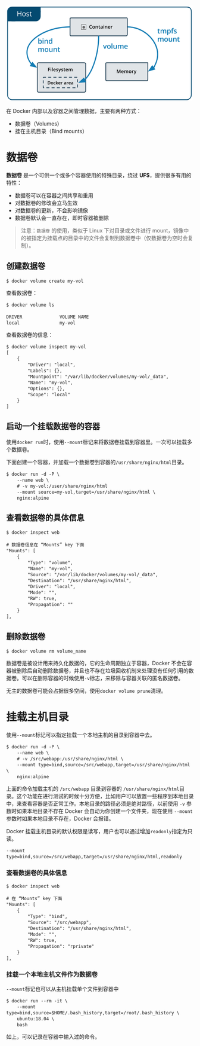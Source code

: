 ![types-of-mounts](../../resource/DevOps/Docker/data-manage/types-of-mounts.png)

在 Docker 内部以及容器之间管理数据，主要有两种方式：

- 数据卷（Volumes）
- 挂在主机目录（Bind mounts）

# 数据卷

**数据卷** 是一个可供一个或多个容器使用的特殊目录，绕过 **UFS**，提供很多有用的特性：

- 数据卷可以在容器之间共享和重用
- 对数据卷的修改会立马生效
- 对数据卷的更新，不会影响镜像
- 数据卷默认会一直存在，即时容器被删除

> 注意：`数据卷` 的使用，类似于 Linux 下对目录或文件进行 mount，镜像中的被指定为挂载点的目录中的文件会复制到数据卷中（仅数据卷为空时会复制）。

## 创建数据卷	

```
$ docker volume create my-vol
```

查看数据卷：

```
$ docker volume ls

DRIVER              VOLUME NAME
local               my-vol
```

查看数据卷的信息：

```
$ docker volume inspect my-vol
[
    {
        "Driver": "local",
        "Labels": {},
        "Mountpoint": "/var/lib/docker/volumes/my-vol/_data",
        "Name": "my-vol",
        "Options": {},
        "Scope": "local"
    }
]
```

## 启动一个挂载数据卷的容器

使用`docker run`时，使用`--mount`标记来将数据卷挂载到容器里。一次可以挂载多个数据卷。

下面创建一个容器，并加载一个数据卷到容器的`/usr/share/nginx/html`目录。

```
$ docker run -d -P \
	--name web \
	# -v my-vol:/user/share/nginx/html
	--mount source=my-vol,target=/usr/share/nginx/html \
	nginx:alpine
```

## 查看数据卷的具体信息

```
$ docker inspect web

# 数据卷信息在 “Mounts” key 下面
"Mounts": [
    {
        "Type": "volume",
        "Name": "my-vol",
        "Source": "/var/lib/docker/volumes/my-vol/_data",
        "Destination": "/usr/share/nginx/html",
        "Driver": "local",
        "Mode": "",
        "RW": true,
        "Propagation": ""
    }
],
```

## 删除数据卷

```
$ docker volume rm volume_name
```

数据卷是被设计用来持久化数据的，它的生命周期独立于容器，Docker 不会在容器被删除后自动删除数据卷，并且也不存在垃圾回收机制来处理没有任何引用的数据卷。可以在删除容器的时候使用`-v`标志，来移除与容器关联的匿名数据卷。

无主的数据卷可能会占据很多空间，使用`docker volume prune`清理。

# 挂载主机目录

使用`--mount`标记可以指定挂载一个本地主机的目录到容器中去。

```
$ docker run -d -P \
    --name web \
    # -v /src/webapp:/usr/share/nginx/html \
    --mount type=bind,source=/src/webapp,target=/usr/share/nginx/html \
    nginx:alpine
```

上面的命令加载主机的 `/src/webapp` 目录到容器的 `/usr/share/nginx/html`目录。这个功能在进行测试的时候十分方便，比如用户可以放置一些程序到本地目录中，来查看容器是否正常工作。本地目录的路径必须是绝对路径，以前使用 `-v` 参数时如果本地目录不存在 Docker 会自动为你创建一个文件夹，现在使用 `--mount` 参数时如果本地目录不存在，Docker 会报错。

Docker 挂载主机目录的默认权限是读写，用户也可以通过增加`readonly`指定为只读。

```
--mount type=bind,source=/src/webapp,target=/usr/share/nginx/html,readonly
```

### 查看数据卷的具体信息

```
$ docker inspect web

# 在 “Mounts” key 下面
"Mounts": [
    {
        "Type": "bind",
        "Source": "/src/webapp",
        "Destination": "/usr/share/nginx/html",
        "Mode": "",
        "RW": true,
        "Propagation": "rprivate"
    }
],
```

### 挂载一个本地主机文件作为数据卷

`--mount`标记也可以从主机挂载单个文件到容器中

```
$ docker run --rm -it \
	--mount type=bind,source=$HOME/.bash_history,target=/root/.bash_history \
	ubuntu:18.04 \
	bash
```

如上，可以记录在容器中输入过的命令。
